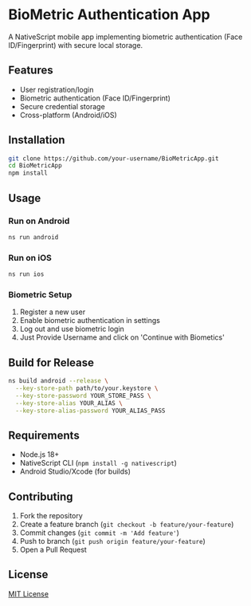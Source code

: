 # BioMetric Authentication App

A NativeScript mobile app implementing biometric authentication (Face ID/Fingerprint) with secure local storage.

## Features
- User registration/login
- Biometric authentication (Face ID/Fingerprint)
- Secure credential storage
- Cross-platform (Android/iOS)

## Installation
```bash
git clone https://github.com/your-username/BioMetricApp.git
cd BioMetricApp
npm install
```

## Usage

### Run on Android
```bash
ns run android
```

### Run on iOS
```bash
ns run ios
```

### Biometric Setup
1. Register a new user
2. Enable biometric authentication in settings
3. Log out and use biometric login
4. Just Provide Username and click on 'Continue with Biometics'

## Build for Release
```bash
ns build android --release \
  --key-store-path path/to/your.keystore \
  --key-store-password YOUR_STORE_PASS \
  --key-store-alias YOUR_ALIAS \
  --key-store-alias-password YOUR_ALIAS_PASS
```

## Requirements
- Node.js 18+
- NativeScript CLI (`npm install -g nativescript`)
- Android Studio/Xcode (for builds)

## Contributing
1. Fork the repository
2. Create a feature branch (`git checkout -b feature/your-feature`)
3. Commit changes (`git commit -m 'Add feature'`)
4. Push to branch (`git push origin feature/your-feature`)
5. Open a Pull Request

## License
[MIT License](LICENSE)